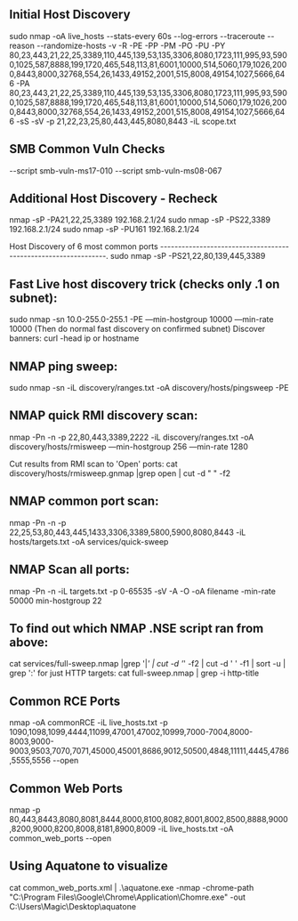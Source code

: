 Initial Host Discovery
---------------------------------------------------------------
sudo nmap -oA live_hosts --stats-every 60s --log-errors --traceroute --reason --randomize-hosts -v -R -PE -PP -PM -PO -PU -PY 80,23,443,21,22,25,3389,110,445,139,53,135,3306,8080,1723,111,995,93,5900,1025,587,8888,199,1720,465,548,113,81,6001,10000,514,5060,179,1026,2000,8443,8000,32768,554,26,1433,49152,2001,515,8008,49154,1027,5666,646 -PA  80,23,443,21,22,25,3389,110,445,139,53,135,3306,8080,1723,111,995,93,5900,1025,587,8888,199,1720,465,548,113,81,6001,10000,514,5060,179,1026,2000,8443,8000,32768,554,26,1433,49152,2001,515,8008,49154,1027,5666,646 -sS -sV -p 21,22,23,25,80,443,445,8080,8443 -iL scope.txt

SMB Common Vuln Checks
---------------------------------------------------------------
--script smb-vuln-ms17-010
--script smb-vuln-ms08-067

Additional Host Discovery - Recheck
---------------------------------------------------------------

nmap -sP -PA21,22,25,3389 192.168.2.1/24 
sudo nmap -sP -PS22,3389 192.168.2.1/24 
sudo nmap -sP -PU161 192.168.2.1/24 

Host Discovery of 6 most common ports
---------------------------------------------------------------.
sudo nmap -sP -PS21,22,80,139,445,3389

Fast Live host discovery trick (checks only .1 on subnet):
---------------------------------------------------------------
sudo nmap -sn 10.0-255.0-255.1 -PE —min-hostgroup 10000 —min-rate 10000
(Then do normal fast discovery on confirmed subnet)
Discover banners:
    curl -head ip or hostname

NMAP ping sweep:
----------------------------------------------
sudo nmap -sn -iL discovery/ranges.txt -oA discovery/hosts/pingsweep -PE

NMAP quick RMI discovery scan:
-------------------------------------------
nmap -Pn -n -p 22,80,443,3389,2222 -iL discovery/ranges.txt  -oA discovery/hosts/rmisweep —min-hostgroup 256 —min-rate 1280

Cut results from RMI scan to 'Open' ports: cat discovery/hosts/rmisweep.gnmap |grep open | cut -d " " -f2

NMAP common port scan:
--------------------------------------------------------------------------
nmap -Pn -n -p 22,25,53,80,443,445,1433,3306,3389,5800,5900,8080,8443  -iL hosts/targets.txt -oA services/quick-sweep

NMAP Scan all ports:
---------------------------
nmap -Pn -n -iL targets.txt -p 0-65535 -sV -A -O -oA filename -min-rate 50000 min-hostgroup 22

To find out which NMAP .NSE script ran from above:
--------------------------------------------------
cat services/full-sweep.nmap |grep '|_' | cut -d '_' -f2 | cut -d ' ' -f1 | sort -u | grep ':'
for just HTTP targets: cat full-sweep.nmap | grep -i http-title

Common RCE Ports
---------------------------------------------------------------
nmap -oA commonRCE -iL live_hosts.txt -p 1090,1098,1099,4444,11099,47001,47002,10999,7000-7004,8000-8003,9000-9003,9503,7070,7071,45000,45001,8686,9012,50500,4848,11111,4445,4786,5555,5556 --open

Common Web Ports
---------------------------------------------------------------
nmap -p 80,443,8443,8080,8081,8444,8000,8100,8082,8001,8002,8500,8888,9000,8200,9000,8200,8008,8181,8900,8009 -iL live_hosts.txt -oA common_web_ports --open

Using Aquatone to visualize
---------------------------------------------------------------
cat common_web_ports.xml | .\aquatone.exe -nmap -chrome-path "C:\Program Files\Google\Chrome\Application\Chomre.exe" -out C:\Users\Magic\Desktop\aquatone

